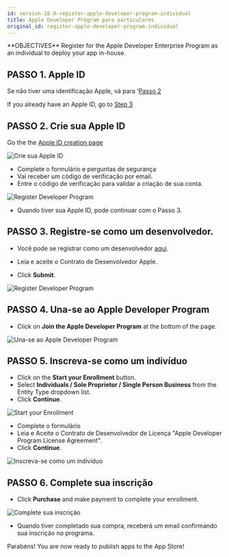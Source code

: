 ```yaml
---
id: version-18.0-register-apple-developer-program-individual
title: Apple Developer Program para particulares
original_id: register-apple-developer-program-individual
---
```


<div markdown="1" class = "objectives">
**OBJECTIVES**
Register for the Apple Developer Enterprise Program as an individual to deploy your app in-house.</div>

## PASSO 1. Apple ID

Se não tiver uma identificação Apple, vá para '[Passo 2](#step-2-create-your-apple-id)

If you already have an Apple ID, go to [Step 3](#step-3-register-as-a-developer)

## PASSO 2. Crie sua Apple ID

Go the the [Apple ID creation page](https://appleid.apple.com/)

![Crie sua Apple ID](assets/en/deploy-app-store/Apple-ID-Creation-Page-4D-for-iOS.png)

* Complete o formulário e perguntas de segurança
* Vai receber um código de verificação por email.
* Entre o código de verificação para validar a criação de sua conta.

![Register Developer Program](assets/en/deploy-app-store/Register-developer-program-4D-for-iOS.png)

* Quando tiver sua Apple ID, pode continuar com o Passo 3.

## PASSO 3. Registre-se como um desenvolvedor.

* Você pode se registrar como um desenvolvedor [aqui](https://developer.apple.com/account/).

* Leia e aceite o Contrato de Desenvolvedor Apple.
* Click **Submit**.

![Register Developer Program](assets/en/deploy-app-store/Register-developer-4D-for-iOS.png)

## PASSO 4. Una-se ao Apple Developer Program

* Click on **Join the Apple Developer Program** at the bottom of the page.

![Una-se ao Apple Developer Program](assets/en/deploy-app-store/Join-Apple-Developer-Program-individuals-4D-for-iOS.png)

## PASSO 5. Inscreva-se como um indivíduo

* Click on the **Start your Enrollment** button.
* Select **Individuals / Sole Proprietor / Single Person Business** from the Entity Type dropdown list.
* Click **Continue**.

![Start your Enrollment](assets/en/deploy-app-store/Apple-Developer-Program-Individuals-4D-for-iOS.png)

* Complete o formulário
* Leia e Aceite o Contrato de Desenvolvedor de Licença "Apple Developer Program License Agreement".
* Click **Continue**.

![Inscreva-se como um indivíduo](assets/en/deploy-app-store/Apple-Developer-Program-Enrollment-4D-for-iOS.png)

## PASSO 6. Complete sua inscrição

* Click **Purchase** and make payment to complete your enrollment.

![Complete sua inscrição](assets/en/deploy-app-store/Complete-Purchase-Apple-Developer-Program-4D-for-iOS.png)

* Quando tiver completado sua compra, receberá um email confirmando sua inscrição no programa.

Parabéns! You are now ready to publish apps to the App Store!